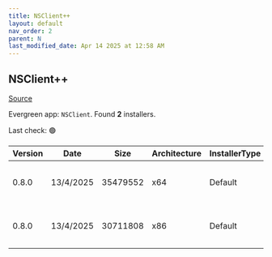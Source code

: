 ```yaml
---
title: NSClient++
layout: default
nav_order: 2
parent: N
last_modified_date: Apr 14 2025 at 12:58 AM
---
```


## NSClient++

[Source](https://nsclient.org)

Evergreen app: `NSClient`. Found **2** installers.

Last check: 🟢

| Version | Date      | Size     | Architecture | InstallerType | Type | URI                                                                                                                                                        |
| ------- | --------- | -------- | ------------ | ------------- | ---- | ---------------------------------------------------------------------------------------------------------------------------------------------------------- |
| 0.8.0   | 13/4/2025 | 35479552 | x64          | Default       | msi  | [https://github.com/mickem/nscp/releases/download/0.8.0/NSCP-0.8.0-x64.msi](https://github.com/mickem/nscp/releases/download/0.8.0/NSCP-0.8.0-x64.msi)     |
| 0.8.0   | 13/4/2025 | 30711808 | x86          | Default       | msi  | [https://github.com/mickem/nscp/releases/download/0.8.0/NSCP-0.8.0-Win32.msi](https://github.com/mickem/nscp/releases/download/0.8.0/NSCP-0.8.0-Win32.msi) |
